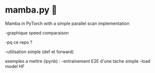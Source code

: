 # mamba.py 🐍
Mamba in PyTorch with a simple parallel scan implementation

-graphique speed comparaison

-pq ce repo ?

-utilisation simple (def et forward)

exemples a mettre (ipynb) :
-entrainement E2E d'une tache simple
-load model HF
